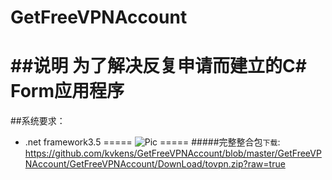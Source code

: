 GetFreeVPNAccount
=================
##说明
为了解决反复申请而建立的C# Form应用程序
=====
##系统要求：
* .net framework3.5
=====
![Pic](http://image16-c.poco.cn/mypoco/myphoto/20141206/08/17535552620141206083523099.jpg?437x184_120)
=====
#####完整整合包`下载`: https://github.com/kvkens/GetFreeVPNAccount/blob/master/GetFreeVPNAccount/GetFreeVPNAccount/DownLoad/tovpn.zip?raw=true
